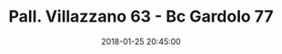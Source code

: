 ---
title: Pall. Villazzano 63 - Bc Gardolo 77
date: 2018-01-25 20:45:00
squadra-a: Bc Gardolo
punteggio-a: 77
squadra-b: Pall. Villazzano
punteggio-b: 63
partite/squadra: serie-d-17-18
luogo: PALESTRA S.M. PASCOLI
categoria: serie d
---